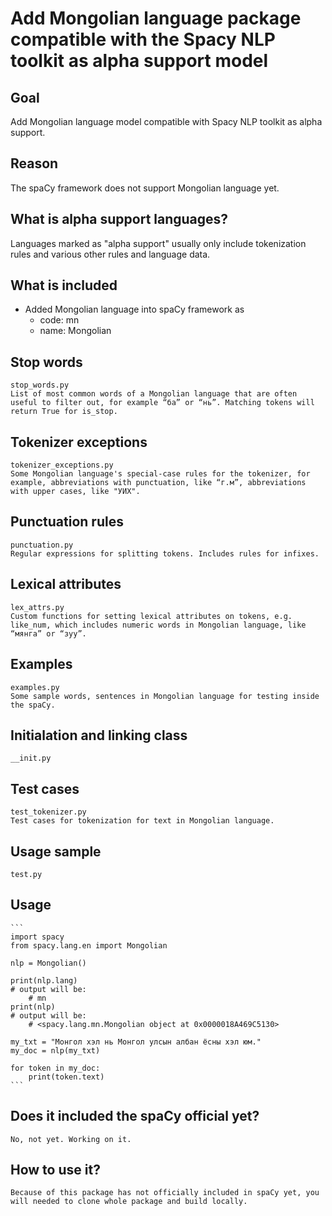 # Add Mongolian language package compatible with the Spacy NLP toolkit as alpha support model

## Goal
Add Mongolian language model compatible with Spacy NLP toolkit as alpha support. 
## Reason
The spaCy framework does not support Mongolian language yet. 
## What is alpha support languages?
Languages marked as "alpha support" usually only include tokenization rules and various other rules and language data.

## What is included
  - Added Mongolian language into spaCy framework as 
    - code: mn
    - name: Mongolian

## Stop words
    stop_words.py	
    List of most common words of a Mongolian language that are often useful to filter out, for example “ба” or “нь”. Matching tokens will return True for is_stop.
## Tokenizer exceptions
    tokenizer_exceptions.py	
    Some Mongolian language's special-case rules for the tokenizer, for example, abbreviations with punctuation, like “г.м”, abbreviations with upper cases, like "УИХ".
## Punctuation rules
    punctuation.py	
    Regular expressions for splitting tokens. Includes rules for infixes.
## Lexical attributes
    lex_attrs.py	
    Custom functions for setting lexical attributes on tokens, e.g. like_num, which includes numeric words in Mongolian language, like “мянга” or “зуу”.
## Examples
    examples.py 
    Some sample words, sentences in Mongolian language for testing inside the spaCy.
## Initialation and linking class
    __init.py

## Test cases
    test_tokenizer.py
    Test cases for tokenization for text in Mongolian language.

## Usage sample
    test.py

## Usage
    ```
    import spacy
    from spacy.lang.en import Mongolian

    nlp = Mongolian()

    print(nlp.lang) 
    # output will be:
        # mn
    print(nlp) 
    # output will be:
        # <spacy.lang.mn.Mongolian object at 0x0000018A469C5130>

    my_txt = "Монгол хэл нь Монгол улсын албан ёсны хэл юм."
    my_doc = nlp(my_txt)

    for token in my_doc:
        print(token.text)
    ```

## Does it included the spaCy official yet?
    No, not yet. Working on it. 

## How to use it?
    Because of this package has not officially included in spaCy yet, you will needed to clone whole package and build locally. 
